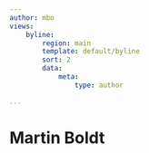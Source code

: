 ```yaml
---
author: mbo
views:
    byline:
        region: main
        template: default/byline
        sort: 2
        data:
            meta: 
                type: author

...
```

Martin Boldt
========================================
